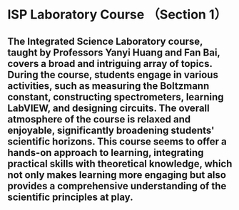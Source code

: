 # ISP Laboratory Course （Section 1）

## The Integrated Science Laboratory course, taught by Professors Yanyi Huang and Fan Bai, covers a broad and intriguing array of topics. During the course, students engage in various activities, such as measuring the Boltzmann constant, constructing spectrometers, learning LabVIEW, and designing circuits. The overall atmosphere of the course is relaxed and enjoyable, significantly broadening students' scientific horizons. This course seems to offer a hands-on approach to learning, integrating practical skills with theoretical knowledge, which not only makes learning more engaging but also provides a comprehensive understanding of the scientific principles at play.
